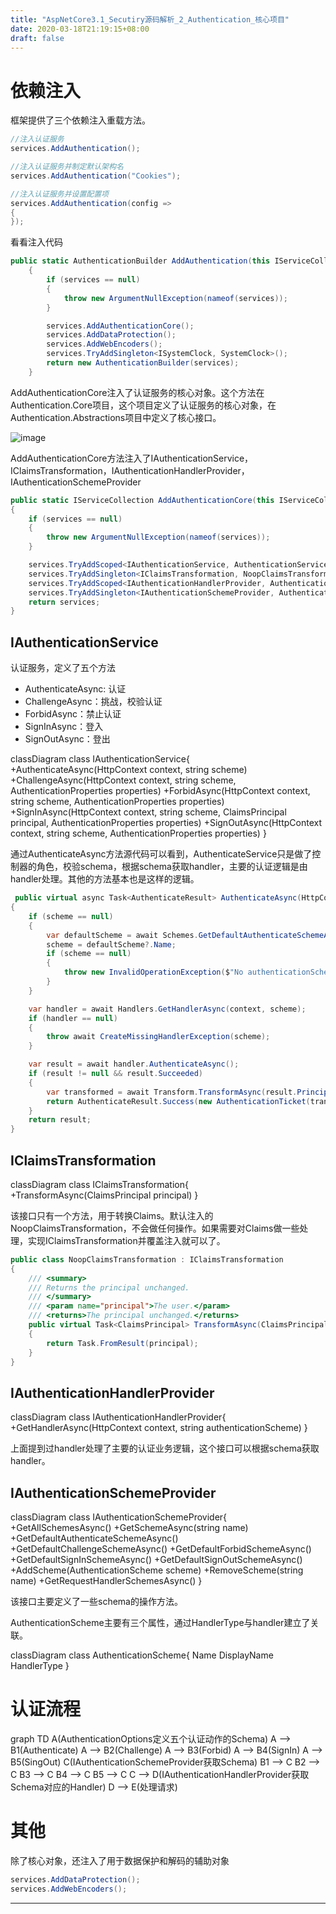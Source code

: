 ```yaml
---
title: "AspNetCore3.1_Secutiry源码解析_2_Authentication_核心项目"
date: 2020-03-18T21:19:15+08:00
draft: false
---
```


# 依赖注入
框架提供了三个依赖注入重载方法。
```csharp
//注入认证服务
services.AddAuthentication();

//注入认证服务并制定默认架构名
services.AddAuthentication("Cookies");

//注入认证服务并设置配置项
services.AddAuthentication(config => 
{
});
```

看看注入代码
```csharp
public static AuthenticationBuilder AddAuthentication(this IServiceCollection services)
    {
        if (services == null)
        {
            throw new ArgumentNullException(nameof(services));
        }

        services.AddAuthenticationCore();
        services.AddDataProtection();
        services.AddWebEncoders();
        services.TryAddSingleton<ISystemClock, SystemClock>();
        return new AuthenticationBuilder(services);
    }
```

AddAuthenticationCore注入了认证服务的核心对象。这个方法在Authentication.Core项目，这个项目定义了认证服务的核心对象，在Authentication.Abstractions项目中定义了核心接口。

![image](https://fs.31huiyi.com/20f775f3-1920-4a7c-90a0-45137ef5cdd3.png)

AddAuthenticationCore方法注入了IAuthenticationService，IClaimsTransformation，IAuthenticationHandlerProvider，IAuthenticationSchemeProvider

```csharp
public static IServiceCollection AddAuthenticationCore(this IServiceCollection services)
{
    if (services == null)
    {
        throw new ArgumentNullException(nameof(services));
    }

    services.TryAddScoped<IAuthenticationService, AuthenticationService>();
    services.TryAddSingleton<IClaimsTransformation, NoopClaimsTransformation>(); // Can be replaced with scoped ones that use DbContext
    services.TryAddScoped<IAuthenticationHandlerProvider, AuthenticationHandlerProvider>();
    services.TryAddSingleton<IAuthenticationSchemeProvider, AuthenticationSchemeProvider>();
    return services;
}
```

## IAuthenticationService
认证服务，定义了五个方法
- AuthenticateAsync: 认证
- ChallengeAsync：挑战，校验认证
- ForbidAsync：禁止认证
- SignInAsync：登入
- SignOutAsync：登出

<div class="mermaid">
 classDiagram
      class IAuthenticationService{
          +AuthenticateAsync(HttpContext context, string scheme)
          +ChallengeAsync(HttpContext context, string scheme, AuthenticationProperties properties)
          +ForbidAsync(HttpContext context, string scheme, AuthenticationProperties properties)
          +SignInAsync(HttpContext context, string scheme, ClaimsPrincipal principal, AuthenticationProperties properties)
          +SignOutAsync(HttpContext context, string scheme, AuthenticationProperties properties)
      }
</div>

通过AuthenticateAsync方法源代码可以看到，AuthenticateService只是做了控制器的角色，校验schema，根据schema获取handler，主要的认证逻辑是由handler处理。其他的方法基本也是这样的逻辑。
```csharp
 public virtual async Task<AuthenticateResult> AuthenticateAsync(HttpContext context, string scheme)
{
    if (scheme == null)
    {
        var defaultScheme = await Schemes.GetDefaultAuthenticateSchemeAsync();
        scheme = defaultScheme?.Name;
        if (scheme == null)
        {
            throw new InvalidOperationException($"No authenticationScheme was specified, and there was no DefaultAuthenticateScheme found. The default schemes can be set using either AddAuthentication(string defaultScheme) or AddAuthentication(Action<AuthenticationOptions> configureOptions).");
        }
    }

    var handler = await Handlers.GetHandlerAsync(context, scheme);
    if (handler == null)
    {
        throw await CreateMissingHandlerException(scheme);
    }

    var result = await handler.AuthenticateAsync();
    if (result != null && result.Succeeded)
    {
        var transformed = await Transform.TransformAsync(result.Principal);
        return AuthenticateResult.Success(new AuthenticationTicket(transformed, result.Properties, result.Ticket.AuthenticationScheme));
    }
    return result;
}
```

## IClaimsTransformation

<div class="mermaid">
 classDiagram
      class IClaimsTransformation{
          +TransformAsync(ClaimsPrincipal principal)
      }
</div>

该接口只有一个方法，用于转换Claims。默认注入的NoopClaimsTransformation，不会做任何操作。如果需要对Claims做一些处理，实现IClaimsTransformation并覆盖注入就可以了。


```csharp
public class NoopClaimsTransformation : IClaimsTransformation
{
    /// <summary>
    /// Returns the principal unchanged.
    /// </summary>
    /// <param name="principal">The user.</param>
    /// <returns>The principal unchanged.</returns>
    public virtual Task<ClaimsPrincipal> TransformAsync(ClaimsPrincipal principal)
    {
        return Task.FromResult(principal);
    }
}
```

## IAuthenticationHandlerProvider
<div class="mermaid">
 classDiagram
      class IAuthenticationHandlerProvider{
          +GetHandlerAsync(HttpContext context, string authenticationScheme)
      }
</div>

上面提到过handler处理了主要的认证业务逻辑，这个接口可以根据schema获取handler。
<script src="https://unpkg.com/mermaid/dist/mermaid.min.js"></script>

## IAuthenticationSchemeProvider
<div class="mermaid">
 classDiagram
      class IAuthenticationSchemeProvider{
          +GetAllSchemesAsync()
          +GetSchemeAsync(string name)
          +GetDefaultAuthenticateSchemeAsync()
          +GetDefaultChallengeSchemeAsync()
          +GetDefaultForbidSchemeAsync()
          +GetDefaultSignInSchemeAsync()
          +GetDefaultSignOutSchemeAsync()
          +AddScheme(AuthenticationScheme scheme)
          +RemoveScheme(string name)
          +GetRequestHandlerSchemesAsync()
      }
</div>

该接口主要定义了一些schema的操作方法。

AuthenticationScheme主要有三个属性，通过HandlerType与handler建立了关联。

<div class="mermaid">
 classDiagram
      class AuthenticationScheme{
          Name
          DisplayName
          HandlerType
      }
</div>

# 认证流程
<div class="mermaid">
graph TD
    A(AuthenticationOptions定义五个认证动作的Schema) 
    A --> B1(Authenticate)
    A --> B2(Challenge)
    A --> B3(Forbid)
    A --> B4(SignIn)
    A --> B5(SingOut)
    C(IAuthenticationSchemeProvider获取Schema)
    B1 --> C
    B2 --> C
    B3 --> C
    B4 --> C
    B5 --> C 
    C --> D(IAuthenticationHandlerProvider获取Schema对应的Handler)
    D --> E(处理请求)
</div>

# 其他
除了核心对象，还注入了用于数据保护和解码的辅助对象
```csharp
services.AddDataProtection();
services.AddWebEncoders();
```

---

